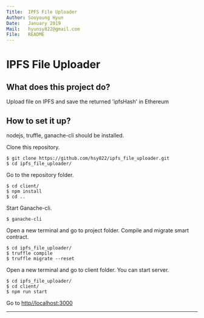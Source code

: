 ```yaml
---
Title:  IPFS File Uploader
Author: Sooyoung Hyun
Date:   January 2019
Mail:   hyunsy822@gmail.com
File:   README
---
```


IPFS File Uploader
===

## What does this project do?

Upload file on IPFS and save the returned 'ipfsHash' in Ethereum

## How to set it up?

nodejs, truffle, ganache-cli should be installed.

Clone this repository.
```
$ git clone https://github.com/hsy822/ipfs_file_uploader.git
$ cd ipfs_file_uploader/
```

Go to the repository folder.
```
$ cd client/
$ npm install
$ cd ..
``` 

Start Ganache-cli.
```
$ ganache-cli
``` 

Open a new terminal and go to project folder. Compile and migrate smart contract. 
```
$ cd ipfs_file_uploader/
$ truffle compile
$ truffle migrate --reset
```

Open a new terminal and go to client folder. You can start server. 
```
$ cd ipfs_file_uploader/
$ cd client/
$ npm run start
```

Go to [http//localhost:3000](http://localhost:3000/) 

---
